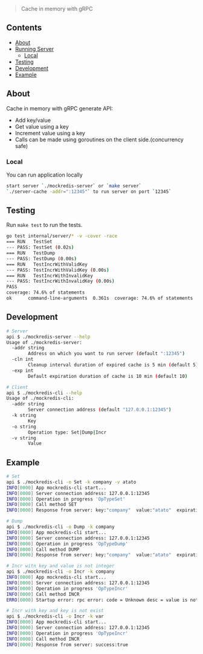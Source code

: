 > Cache in memory with gRPC

## Contents

- [About](#about)
- [Running Server](#running-server)
    - [Local](#local)
- [Testing](#testing)
- [Development](#development)
- [Example](#example)

## About

Cache in memory with gRPC generate API:
- Add key/value
- Get value using a key
- Increment value using a key
- Calls can be made using goroutines on the client side.(concurrency safe)

### Local

You can run application locally

```bash
start server `./mockredis-server` or `make server`
`./server-cache -addr=":12345"` to run server on port `12345`
```

## Testing

Run `make test` to run the tests. 

```bash
go test internal/server/* -v -cover -race
=== RUN   TestSet
--- PASS: TestSet (0.02s)
=== RUN   TestDump
--- PASS: TestDump (0.00s)
=== RUN   TestIncrWithValidKey
--- PASS: TestIncrWithValidKey (0.00s)
=== RUN   TestIncrWithInvalidKey
--- PASS: TestIncrWithInvalidKey (0.00s)
PASS
coverage: 74.6% of statements
ok      command-line-arguments  0.361s  coverage: 74.6% of statements
```

## Development

```bash
# Server
api $ ./mockredis-server --help
Usage of ./mockredis-server:
  -addr string
        Address on which you want to run server (default ":12345")
  -cln int
        Cleanup interval duration of expired cache is 5 min (default 5)
  -exp int
        Default expiration duration of cache is 10 min (default 10)

# Client
api $ ./mockredis-cli --help
Usage of ./mockredis-cli:
  -addr string
        Server connection address (default "127.0.0.1:12345")
  -k string
        Key
  -o string
        Operation type: Set|Dump|Incr
  -v string
        Value
```

## Example

```bash
# Set
api $ ./mockredis-cli -o Set -k company -v atato
INFO[0000] App mockredis-cli start...                   
INFO[0000] Server connection address: 127.0.0.1:12345   
INFO[0000] Operation in progress 'OpTypeSet'            
INFO[0000] Call method SET                              
INFO[0000] Response from server: key:"company"  value:"atato"  expiration:"1m"

# Dump
api $ ./mockredis-cli -o Dump -k company 
INFO[0000] App mockredis-cli start...                   
INFO[0000] Server connection address: 127.0.0.1:12345   
INFO[0000] Operation in progress 'OpTypeDump'           
INFO[0000] Call method DUMP                             
INFO[0000] Response from server: key:"company"  value:"atato"  expiration:"2022-06-19 21:59:23.952336 +0300 MSK"

# Incr witn key and value is not integer
api $ ./mockredis-cli -o Incr -k company 
INFO[0000] App mockredis-cli start...                   
INFO[0000] Server connection address: 127.0.0.1:12345   
INFO[0000] Operation in progress 'OpTypeIncr'           
INFO[0000] Call method INCR                             
ERRO[0000] Startup error: rpc error: code = Unknown desc = value is not an integer 

# Incr with key and key is not exist
api $ ./mockredis-cli -o Incr -k var 
INFO[0000] App mockredis-cli start...                   
INFO[0000] Server connection address: 127.0.0.1:12345   
INFO[0000] Operation in progress 'OpTypeIncr'           
INFO[0000] Call method INCR                             
INFO[0000] Response from server: success:true
```